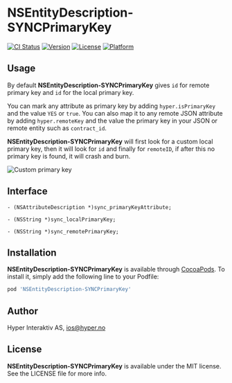 # NSEntityDescription-SYNCPrimaryKey

[![CI Status](http://img.shields.io/travis/hyperoslo/NSEntityDescription-SYNCPrimaryKey.svg?style=flat)](https://travis-ci.org/hyperoslo/NSEntityDescription-SYNCPrimaryKey)
[![Version](https://img.shields.io/cocoapods/v/NSEntityDescription-SYNCPrimaryKey.svg?style=flat)](https://cocoapods.org/pods/NSEntityDescription-SYNCPrimaryKey)
[![License](https://img.shields.io/cocoapods/l/NSEntityDescription-SYNCPrimaryKey.svg?style=flat)](https://cocoapods.org/pods/NSEntityDescription-SYNCPrimaryKey)
[![Platform](https://img.shields.io/cocoapods/p/NSEntityDescription-SYNCPrimaryKey.svg?style=flat)](https://cocoapods.org/pods/NSEntityDescription-SYNCPrimaryKey)

## Usage

By default **NSEntityDescription-SYNCPrimaryKey** gives `id` for remote primary key and `id` for the local primary key. 

You can mark any attribute as primary key by adding `hyper.isPrimaryKey` and the value `YES` or `true`. You can also map it to any remote JSON attribute by adding `hyper.remoteKey` and the value the primary key in your JSON or remote entity such as `contract_id`.

**NSEntityDescription-SYNCPrimaryKey** will first look for a custom local primary key, then it will look for `id` and finally for `remoteID`, if after this no primary key is found, it will crash and burn.

![Custom primary key](https://raw.githubusercontent.com/hyperoslo/Sync/master/Images/custom-primary-key-v2.png)

## Interface

```objc
- (NSAttributeDescription *)sync_primaryKeyAttribute;

- (NSString *)sync_localPrimaryKey;

- (NSString *)sync_remotePrimaryKey;
```

## Installation

**NSEntityDescription-SYNCPrimaryKey** is available through [CocoaPods](http://cocoapods.org). To install
it, simply add the following line to your Podfile:

```ruby
pod 'NSEntityDescription-SYNCPrimaryKey'
```

## Author

Hyper Interaktiv AS, ios@hyper.no

## License

**NSEntityDescription-SYNCPrimaryKey** is available under the MIT license. See the LICENSE file for more info.
